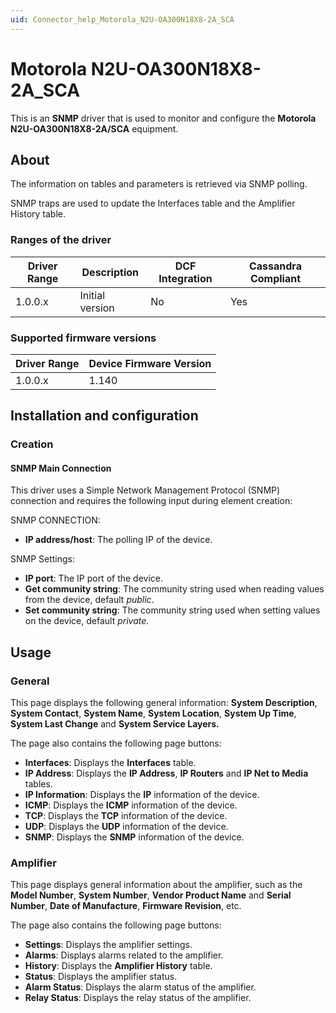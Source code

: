 ```yaml
---
uid: Connector_help_Motorola_N2U-OA300N18X8-2A_SCA
---
```


# Motorola N2U-OA300N18X8-2A_SCA

This is an **SNMP** driver that is used to monitor and configure the **Motorola N2U-OA300N18X8-2A/SCA** equipment.

## About

The information on tables and parameters is retrieved via SNMP polling.

SNMP traps are used to update the Interfaces table and the Amplifier History table.

### Ranges of the driver

| **Driver Range** | **Description** | **DCF Integration** | **Cassandra Compliant** |
|------------------|-----------------|---------------------|-------------------------|
| 1.0.0.x          | Initial version | No                  | Yes                     |

### Supported firmware versions

| **Driver Range** | **Device Firmware Version** |
|------------------|-----------------------------|
| 1.0.0.x          | 1.140                       |

## Installation and configuration

### Creation

#### SNMP Main Connection

This driver uses a Simple Network Management Protocol (SNMP) connection and requires the following input during element creation:

SNMP CONNECTION:

- **IP address/host**: The polling IP of the device.

SNMP Settings:

- **IP port**: The IP port of the device.
- **Get community string**: The community string used when reading values from the device, default *public*.
- **Set community string**: The community string used when setting values on the device, default *private.*

## Usage

### General

This page displays the following general information: **System Description**, **System Contact**, **System Name**, **System Location**, **System Up Time**, **System Last Change** and **System Service Layers.**

The page also contains the following page buttons:

- **Interfaces**: Displays the **Interfaces** table.
- **IP Address**: Displays the **IP Address**, **IP Routers** and **IP Net to Media** tables.
- **IP Information**: Displays the **IP** information of the device.
- **ICMP**: Displays the **ICMP** information of the device.
- **TCP**: Displays the **TCP** information of the device.
- **UDP**: Displays the **UDP** information of the device.
- **SNMP**: Displays the **SNMP** information of the device.

### Amplifier

This page displays general information about the amplifier, such as the **Model Number**, **System Number**, **Vendor Product Name** and **Serial Number**, **Date of Manufacture**, **Firmware Revision**, etc.

The page also contains the following page buttons:

- **Settings**: Displays the amplifier settings.
- **Alarms**: Displays alarms related to the amplifier.
- **History**: Displays the **Amplifier History** table.
- **Status**: Displays the amplifier status.
- **Alarm Status**: Displays the alarm status of the amplifier.
- **Relay Status**: Displays the relay status of the amplifier.

